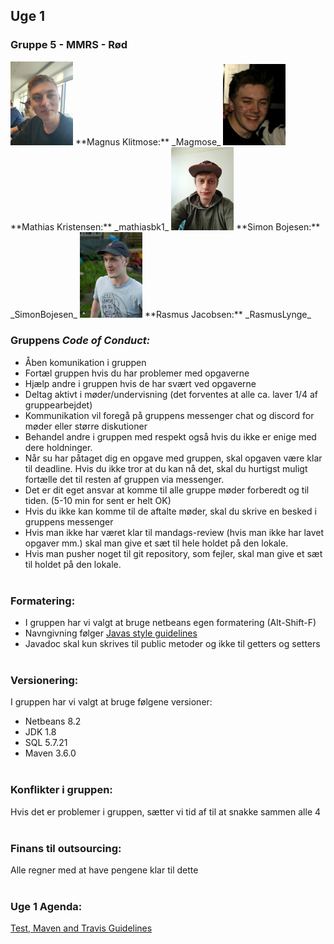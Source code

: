 ## Uge 1

### Gruppe 5 - MMRS - Rød
<img src="Magnus.png" width="100"/>  
**Magnus Klitmose:** _Magmose_  
  
<img src="Mathias.png" width="100"/>  
**Mathias Kristensen:** _mathiasbk1_
  
<img src="Simon.png" width="100"/>  
**Simon Bojesen:** _SimonBojesen_  
  
<img src="Rasmus.png" width="100"/>  
**Rasmus Jacobsen:** _RasmusLynge_  
  
  
### Gruppens _Code of Conduct:_
- Åben komunikation i gruppen
- Fortæl gruppen hvis du har problemer med opgaverne
- Hjælp andre i gruppen hvis de har svært ved opgaverne 
- Deltag aktivt i møder/undervisning (det forventes at alle ca. laver 1/4 af gruppearbejdet)
- Kommunikation vil foregå på gruppens messenger chat og discord for møder eller større diskutioner
- Behandel andre i gruppen med respekt også hvis du ikke er enige med dere holdninger.
- Når su har påtaget dig en opgave med gruppen, skal opgaven være klar til deadline. Hvis du ikke tror at du kan nå det, skal du hurtigst muligt fortælle det til resten af gruppen via messenger.
- Det er dit eget ansvar at komme til alle gruppe møder forberedt og til tiden. (5-10 min for sent er helt OK)
- Hvis du ikke kan komme til de aftalte møder, skal du skrive en besked i gruppens messenger
- Hvis man ikke har været klar til mandags-review (hvis man ikke har lavet opgaver mm.) skal man give et sæt til hele holdet på den lokale.
- Hvis man pusher noget til git repository, som fejler, skal man give et sæt til holdet på den lokale.
  <br>
  <br>
  
### Formatering:
- I gruppen har vi valgt at bruge netbeans egen formatering (Alt-Shift-F)
- Navngivning følger [Javas style guidelines](https://google.github.io/styleguide/javaguide.html#s5-naming) 
- Javadoc skal kun skrives til public metoder og ikke til getters og setters
  <br>
  <br>
  
### Versionering:
I gruppen har vi valgt at bruge følgene versioner:
- Netbeans 8.2
- JDK 1.8
- SQL 5.7.21
- Maven 3.6.0
  <br>
  <br>
  
### Konflikter i gruppen:
 Hvis det er problemer i gruppen, sætter vi tid af til at snakke sammen alle 4
  <br>
  <br>
  
### Finans til outsourcing:
 Alle regner med at have pengene klar til dette
  <br>
  <br>
  
### Uge 1 Agenda: 
[Test, Maven and Travis Guidelines](TMTGuidelines.md)

  <br>
  <br>
